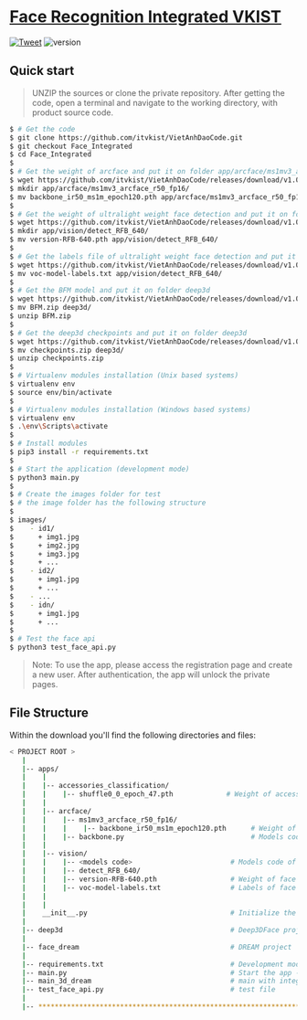 # [Face Recognition Integrated VKIST](https://github.com/itvkist/VietAnhDaoCode/edit/Face_Integrated/Face_Integrated/README.md) 

 [![Tweet](https://img.shields.io/twitter/url/http/shields.io.svg?style=social&logo=twitter)](https://twitter.com/daovietanh99)
 ![version](https://img.shields.io/badge/version-1.0.1-blue.svg) 
 
 ## Quick start

> UNZIP the sources or clone the private repository. After getting the code, open a terminal and navigate to the working directory, with product source code.

```bash
$ # Get the code
$ git clone https://github.com/itvkist/VietAnhDaoCode.git
$ git checkout Face_Integrated
$ cd Face_Integrated
$
$ # Get the weight of arcface and put it on folder app/arcface/ms1mv3_arcface_r50_fp16
$ wget https://github.com/itvkist/VietAnhDaoCode/releases/download/v1.0.0/backbone_ir50_ms1m_epoch120.pth
$ mkdir app/arcface/ms1mv3_arcface_r50_fp16/
$ mv backbone_ir50_ms1m_epoch120.pth app/arcface/ms1mv3_arcface_r50_fp16/
$
$ # Get the weight of ultralight weight face detection and put it on folder app/vision/detect_RFB_640
$ wget https://github.com/itvkist/VietAnhDaoCode/releases/download/v1.0.0/version-RFB-640.pth
$ mkdir app/vision/detect_RFB_640/
$ mv version-RFB-640.pth app/vision/detect_RFB_640/
$
$ # Get the labels file of ultralight weight face detection and put it on folder app/vision/detect_RFB_640
$ wget https://github.com/itvkist/VietAnhDaoCode/releases/download/v1.0.0/voc-model-labels.txt
$ mv voc-model-labels.txt app/vision/detect_RFB_640/
$
$ # Get the BFM model and put it on folder deep3d
$ wget https://github.com/itvkist/VietAnhDaoCode/releases/download/v1.0.0/BFM.zip
$ mv BFM.zip deep3d/
$ unzip BFM.zip
$
$ # Get the deep3d checkpoints and put it on folder deep3d
$ wget https://github.com/itvkist/VietAnhDaoCode/releases/download/v1.0.0/checkpoints.zip
$ mv checkpoints.zip deep3d/
$ unzip checkpoints.zip
$
$ # Virtualenv modules installation (Unix based systems)
$ virtualenv env
$ source env/bin/activate
$
$ # Virtualenv modules installation (Windows based systems)
$ virtualenv env
$ .\env\Scripts\activate
$
$ # Install modules
$ pip3 install -r requirements.txt
$
$ # Start the application (development mode)
$ python3 main.py
$
$ # Create the images folder for test
$ # the image folder has the following structure
$
$ images/
$    - id1/
$      + img1.jpg
$      + img2.jpg
$      + img3.jpg
$      + ...
$    - id2/
$      + img1.jpg
$      + ...
$    - ...
$    - idn/
$      + img1.jpg
$      + ...
$
$ # Test the face api
$ python3 test_face_api.py
```

> Note: To use the app, please access the registration page and create a new user. After authentication, the app will unlock the private pages.


## File Structure
Within the download you'll find the following directories and files:

```bash
< PROJECT ROOT >
   |
   |-- apps/
   |    |
   |    |-- accessories_classification/
   |    |    |-- shuffle0_0_epoch_47.pth             # Weight of accessories classification model
   |    |   
   |    |-- arcface/
   |    |    |-- ms1mv3_arcface_r50_fp16/       
   |    |    |    |-- backbone_ir50_ms1m_epoch120.pth      # Weight of arcface model
   |    |    |-- backbone.py                               # Models code of arcface
   |    |
   |    |-- vision/
   |    |    |-- <models code>                        # Models code of face detection
   |    |    |-- detect_RFB_640/                
   |    |    |-- version-RFB-640.pth                  # Weight of face detection model
   |    |    |-- voc-model-labels.txt                 # Labels of face detection model 
   |    |
   |    |
   |    __init__.py                                   # Initialize the app
   |
   |-- deep3d                                         # Deep3DFace project
   |
   |-- face_dream                                     # DREAM project
   |
   |-- requirements.txt                               # Development modules
   |-- main.py                                        # Start the app - WSGI gateway - SocketIO gateway
   |-- main_3d_dream                                  # main with integrated 3D and DREAM technology
   |-- test_face_api.py                               # test file
   |
   |-- ************************************************************************
```

